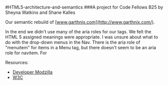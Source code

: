 #HTML5-architecture-and-semantics
###A project for Code Fellows B25 by Sheyna Watkins and Shane Kalles

Our semantic rebuild of [www.garthnix.com](http://www.garthnix.com/).

In the end we didn't use many of the aria roles for our tags. We felt the HTML 5 assigned meanings were appropriate. I was unsure about what to do with the drop-down menus in the Nav. There is the aria role of "menuitem" for items in a Menu tag, but there doesn't seem to be an aria role for navitem. For

Resources:
* [Developer Modzilla](https://developer.mozilla.org/en-US/docs/Web/Guide/HTML/HTML5/HTML5_element_list)
* [W3C](http://w3c.github.io/aria-in-html/)
